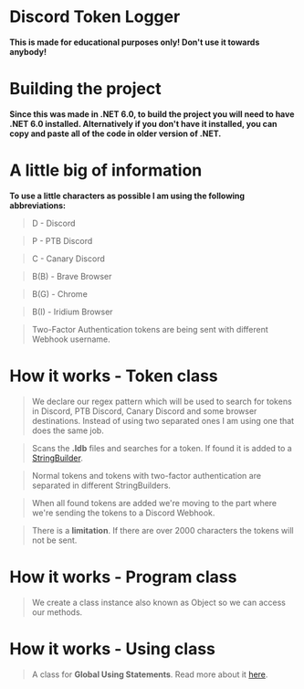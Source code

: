 # Discord Token Logger
 **This is made for educational purposes only! Don't use it towards anybody!**

# Building the project
 **Since this was made in .NET 6.0, to build the project you will need to have .NET 6.0 installed. Alternatively if you don't have it installed, you can copy and paste all of the code in older version of .NET.**

# A little big of information
 **To use a little characters as possible I am using the following abbreviations:**
 > D - Discord

 > P - PTB Discord

 > C - Canary Discord

 > B(B) - Brave Browser

 > B(G) - Chrome

 > B(I) - Iridium Browser

 > Two-Factor Authentication tokens are being sent with different Webhook username.

# How it works - **Token** class
 > We declare our regex pattern which will be used to search for tokens in Discord, PTB Discord, Canary Discord and some browser destinations. Instead of using two separated ones I am using one that does the same job.

 > Scans the **.ldb** files and searches for a token. If found it is added to a [StringBuilder](https://docs.microsoft.com/en-us/dotnet/api/system.text.stringbuilder?view=net-6.0 "StringBuilder class").

 > Normal tokens and tokens with two-factor authentication are separated in different StringBuilders.

 > When all found tokens are added we're moving to the part where we're sending the tokens to a Discord Webhook.

 > There is a **limitation**. If there are over 2000 characters the tokens will not be sent.

# How it works - **Program** class
 > We create a class instance also known as Object so we can access our methods.

# How it works - **Using** class
 > A class for **Global Using Statements**. Read more about it [here](https://dotnetcoretutorials.com/2021/08/19/global-using-statements-in-c10/ "Global Using Statements").
